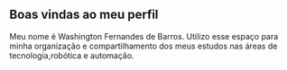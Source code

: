 ## Boas vindas ao meu perfil

Meu nome é Washington Fernandes de Barros. Utilizo esse espaço para minha organização e compartilhamento dos meus estudos nas áreas de tecnologia,robótica e automação.

